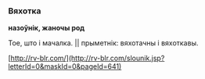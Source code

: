 ### Вяхотка
**назоўнік, жаночы род**

Тое, што і мачалка. || прыметнік: вяхотачны і вяхоткавы.

<a rel="author">[http://rv-blr.com/](http://rv-blr.com/slounik.jsp?letterId=0&maskId=0&pageId=641)</a>
